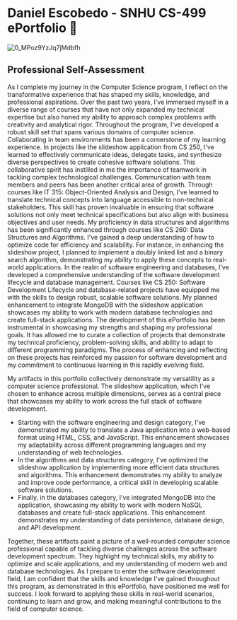 # Daniel Escobedo - SNHU CS-499 ePortfolio :briefcase:

![0_MPoz9YzJq7jMdbfh](https://github.com/user-attachments/assets/60fdc6a0-ab42-4b22-bdfe-0983e2a01914)

## Professional Self-Assessment

As I complete my journey in the Computer Science program, I reflect on the transformative experience that has shaped my skills, knowledge, and professional aspirations. Over the past two years, I've immersed myself in a diverse range of courses that have not only expanded my technical expertise but also honed my ability to approach complex problems with creativity and analytical rigor. Throughout the program, I've developed a robust skill set that spans various domains of computer science. Collaborating in team environments has been a cornerstone of my learning experience. In projects like the slideshow application from CS 250, I've learned to effectively communicate ideas, delegate tasks, and synthesize diverse perspectives to create cohesive software solutions. This collaborative spirit has instilled in me the importance of teamwork in tackling complex technological challenges. Communication with team members and peers has been another critical area of growth. Through courses like IT 315: Object-Oriented Analysis and Design, I've learned to translate technical concepts into language accessible to non-technical stakeholders. This skill has proven invaluable in ensuring that software solutions not only meet technical specifications but also align with business objectives and user needs.
My proficiency in data structures and algorithms has been significantly enhanced through courses like CS 260: Data Structures and Algorithms. I've gained a deep understanding of how to optimize code for efficiency and scalability. For instance, in enhancing the slideshow project, I planned to implement a doubly linked list and a binary search algorithm, demonstrating my ability to apply these concepts to real-world applications. In the realm of software engineering and databases, I've developed a comprehensive understanding of the software development lifecycle and database management. Courses like CS 250: Software Development Lifecycle and database-related projects have equipped me with the skills to design robust, scalable software solutions. My planned enhancement to integrate MongoDB with the slideshow application showcases my ability to work with modern database technologies and create full-stack applications. The development of this ePortfolio has been instrumental in showcasing my strengths and shaping my professional goals. It has allowed me to curate a collection of projects that demonstrate my technical proficiency, problem-solving skills, and ability to adapt to different programming paradigms. The process of enhancing and reflecting on these projects has reinforced my passion for software development and my commitment to continuous learning in this rapidly evolving field.

My artifacts in this portfolio collectively demonstrate my versatility as a computer science professional. The slideshow application, which I've chosen to enhance across multiple dimensions, serves as a central piece that showcases my ability to work across the full stack of software development.
- Starting with the software engineering and design category, I've demonstrated my ability to translate a Java application into a web-based format using HTML, CSS, and JavaScript. This enhancement showcases my adaptability across different programming languages and my understanding of web technologies.
- In the algorithms and data structures category, I've optimized the slideshow application by implementing more efficient data structures and algorithms. This enhancement demonstrates my ability to analyze and improve code performance, a critical skill in developing scalable software solutions.
- Finally, in the databases category, I've integrated MongoDB into the application, showcasing my ability to work with modern NoSQL databases and create full-stack applications. This enhancement demonstrates my understanding of data persistence, database design, and API development.
  
Together, these artifacts paint a picture of a well-rounded computer science professional capable of tackling diverse challenges across the software development spectrum. They highlight my technical skills, my ability to optimize and scale applications, and my understanding of modern web and database technologies.
As I prepare to enter the software development field, I am confident that the skills and knowledge I've gained throughout this program, as demonstrated in this ePortfolio, have positioned me well for success. I look forward to applying these skills in real-world scenarios, continuing to learn and grow, and making meaningful contributions to the field of computer science.
